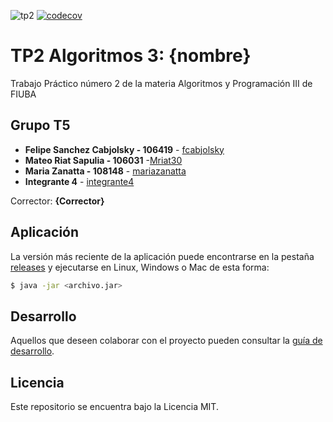 ![tp2](https://github.com/fcabjolsky/algo3_tp2_t5/actions/workflows/build.yml/badge.svg) [![codecov](https://codecov.io/gh/fcabjolsky/algo3_tp2_t5/branch/master/graph/badge.svg)](https://codecov.io/gh/fcabjolsky/algo3_tp2_t5)

# TP2 Algoritmos 3: {nombre} 

Trabajo Práctico número 2 de la materia Algoritmos y Programación III de FIUBA

## Grupo T5

* **Felipe Sanchez Cabjolsky - 106419** - [fcabjolsky](https://github.com/fcabjolsky)
* **Mateo Riat Sapulia - 106031** -[Mriat30](https://github.com/Mriat30)
* **Maria Zanatta - 108148** - [mariazanatta](https://github.com/mariazanatta)
* **Integrante 4** - [integrante4](https://github.com/integrante4)

Corrector: **{Corrector}**

## Aplicación

La versión más reciente de la aplicación puede encontrarse en la pestaña [releases](https://github.com/fiuba/algo3_proyecto_base_tp2/releases/latest) y ejecutarse en Linux, Windows o Mac de esta forma:

```bash
$ java -jar <archivo.jar>
```

## Desarrollo

Aquellos que deseen colaborar con el proyecto pueden consultar la [guía de desarrollo](./docs/Desarrollo.md).

## Licencia

Este repositorio se encuentra bajo la Licencia MIT.
